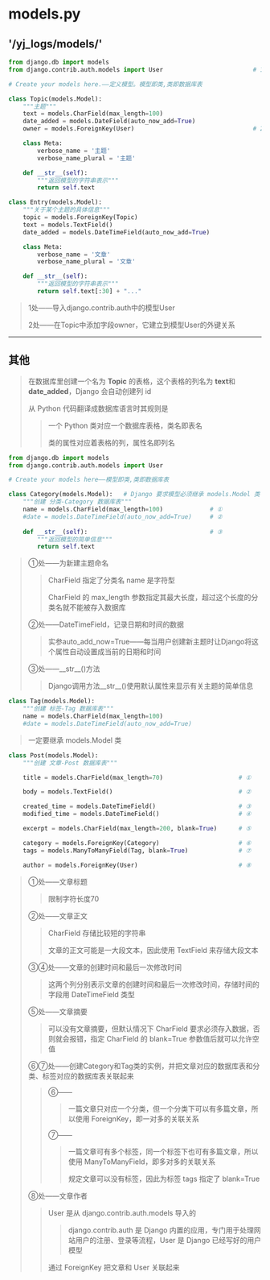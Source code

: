 # models.py

## '/yj_logs/models/'

```python
from django.db import models
from django.contrib.auth.models import User							# 1

# Create your models here.——定义模型。模型即类,类即数据库表

class Topic(models.Model):
    """主题"""
    text = models.CharField(max_length=100)
    date_added = models.DateField(auto_now_add=True)
    owner = models.ForeignKey(User)									# 2

    class Meta:
        verbose_name = '主题'
        verbose_name_plural = '主题'

    def __str__(self):
        """返回模型的字符串表示"""
        return self.text

class Entry(models.Model):
    """关于某个主题的具体信息"""
    topic = models.ForeignKey(Topic)
    text = models.TextField()
    date_added = models.DateTimeField(auto_now_add=True)

    class Meta:
        verbose_name = '文章'
        verbose_name_plural = '文章'

    def __str__(self):
        """返回模型的字符串表示"""
        return self.text[:30] + "..."
```

> 1处——导入django.contrib.auth中的模型User
>
> 2处——在Topic中添加字段owner，它建立到模型User的外键关系









---

## 其他

> 在数据库里创建一个名为 **Topic** 的表格，这个表格的列名为 **text**和**date_added**，Django 会自动创建列 id
>
> 从 Python 代码翻译成数据库语言时其规则是
>
> > 一个 Python 类对应一个数据库表格，类名即表名
> >
> > 类的属性对应着表格的列，属性名即列名

```python
from django.db import models        
from django.contrib.auth.models import User

# Create your models here——模型即类,类即数据库表

class Category(models.Model):	# Django 要求模型必须继承 models.Model 类
    """创建 分类-Category 数据库表"""
    name = models.CharField(max_length=100)	   			# ①
    #date = models.DateTimeField(auto_now_add=True)		# ②
    
    def __str__(self):									# ③
        """返回模型的简单信息"""
        return self.text
```

>①处——为新建主题命名
>
>> CharField 指定了分类名 name 是字符型
>>
>> CharField 的 max_length 参数指定其最大长度，超过这个长度的分类名就不能被存入数据库
>
>②处——DateTimeField，记录日期和时间的数据
>
>>实参auto_add_now=True——每当用户创建新主题时让Django将这个属性自动设置成当前的日期和时间
>
>③处——\_\_str\_\_()方法
>
>> Django调用方法\_\_str\_\_()使用默认属性来显示有关主题的简单信息

```python
class Tag(models.Model):
    """创建 标签-Tag 数据库表"""
    name = models.CharField(max_length=100)
    #date = models.DateTimeField(auto_now_add=True)
```

> 一定要继承 models.Model 类

```python
class Post(models.Model):
    """创建 文章-Post 数据库表"""

    title = models.CharField(max_length=70)						# ①

    body = models.TextField()									# ②

    created_time = models.DateTimeField()						# ③
    modified_time = models.DateTimeField()						# ④

    excerpt = models.CharField(max_length=200, blank=True)		# ⑤

    category = models.ForeignKey(Category)						# ⑥
    tags = models.ManyToManyField(Tag, blank=True)				# ⑦

    author = models.ForeignKey(User)							# ⑧
```

> ①处——文章标题
>
> >限制字符长度70
>
> ②处——文章正文
>
> > CharField 存储比较短的字符串
> >
> > 文章的正文可能是一大段文本，因此使用 TextField 来存储大段文本
>
> ③④处——文章的创建时间和最后一次修改时间
>
> >这两个列分别表示文章的创建时间和最后一次修改时间，存储时间的字段用 DateTimeField 类型
>
> ⑤处——文章摘要
>
> > 可以没有文章摘要，但默认情况下 CharField 要求必须存入数据，否则就会报错，指定 CharField 的 blank=True 参数值后就可以允许空值
>
> ⑥⑦处——创建Category和Tag类的实例，并把文章对应的数据库表和分类、标签对应的数据库表关联起来
>
> > ⑥——
> >
> > > 一篇文章只对应一个分类，但一个分类下可以有多篇文章，所以使用 ForeignKey，即一对多的关联关系
> >
> > ⑦——
> >
> > > 一篇文章可有多个标签，同一个标签下也可有多篇文章，所以使用 ManyToManyField，即多对多的关联关系
> > >
> > > 规定文章可以没有标签，因此为标签 tags 指定了 blank=True
>
> ⑧处——文章作者
>
> >User 是从 django.contrib.auth.models 导入的
> >
> >> django.contrib.auth 是 Django 内置的应用，专门用于处理网站用户的注册、登录等流程，User 是 Django 已经写好的用户模型
> >
> >通过 ForeignKey 把文章和 User 关联起来



